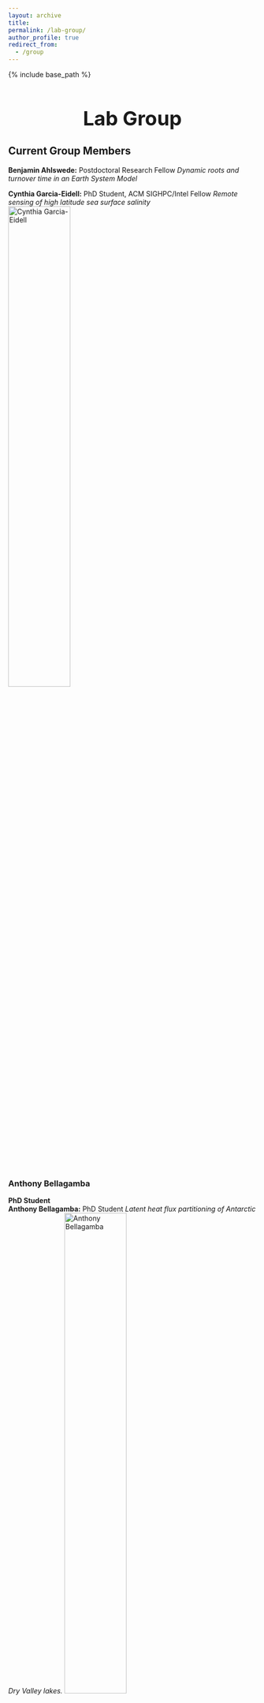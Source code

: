 ```yaml
---
layout: archive
title:
permalink: /lab-group/
author_profile: true
redirect_from:
  - /group
---
```


{% include base_path %}

<h1 style="font-size: 40px; font-weight: bold; text-align: center; margin-bottom: 0.5em;">Lab Group</h1>

## Current Group Members

**Benjamin Ahlswede:** Postdoctoral Research Fellow
_Dynamic roots and turnover time in an Earth System Model_

**Cynthia Garcia-Eidell:** PhD Student,  ACM SIGHPC/Intel Fellow
_Remote sensing of high latitude sea surface salinity_
<img src="http://berkelha.people.uic.edu/wp-content/uploads/177528_10150910599964678_1549231334_o.jpg" alt="Cynthia Garcia-Eidell" style="width: 50%; height: auto;">

### Anthony Bellagamba
**PhD Student**  
**Anthony Bellagamba:** PhD Student
_Latent heat flux partitioning of Antarctic Dry Valley lakes._
<img src="http://berkelha.people.uic.edu/wp-content/uploads/Me-Antarctica.jpg" alt="Anthony Bellagamba" style="width: 50%; height: auto;">

**Frank Zurek:** MS Student
_Climatological trends and ecological effects of changing surface frost frequency across the western US alpine regions._

**Angellica Kucinski:** Undergraduate researcher

**Melissa Carter:** Undergraduate researcher

---

## Alumni

**Francois Ritter:** PhD Student
_Ecological significance of dew and small precipitation events_
![Francois Ritter](http://berkelha.people.uic.edu/wp-content/uploads/Francois_ritter.jpeg)
